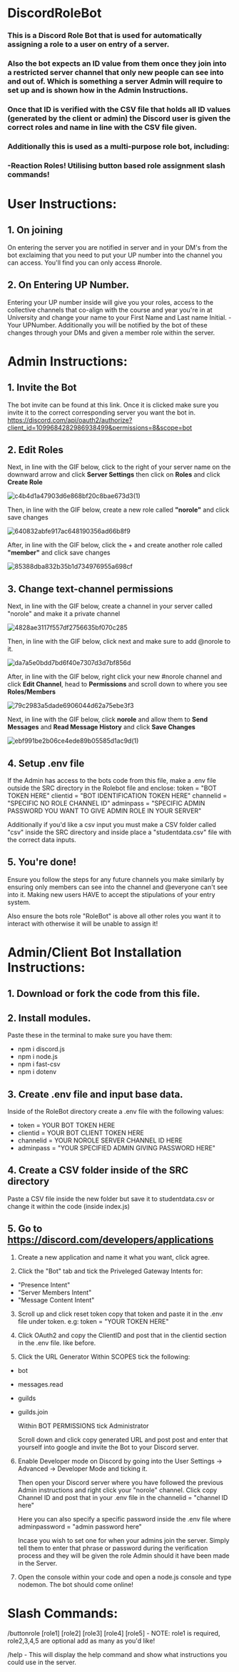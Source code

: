 # DiscordRoleBot
### This is a Discord Role Bot that is used for automatically assigning a role to a user on entry of a server. 

### Also the bot expects an ID value from them once they join into a restricted server channel that only new people can see into and out of. Which is something a server Admin will require to set up and is shown how in the Admin Instructions.

### Once that ID is verified with the CSV file that holds all ID values (generated by the client or admin) the Discord user is given the correct roles and name in line with the CSV file given.

### Additionally this is used as a multi-purpose role bot, including:
### -Reaction Roles! Utilising button based role assignment slash commands!

# User Instructions:

## 1. On joining 

On entering the server you are notified in server and in your DM's from the bot exclaiming that you need to put your UP number into the channel you can access. You'll find you can only access #norole.

## 2. On Entering UP Number.

Entering your UP number inside will give you your roles, access to the collective channels that co-align with the course and year you're in at University and change your name to your First Name and Last name Initial. - Your UPNumber. Additionally you will be notified by the bot of these changes through your DMs and given a member role within the server.

# Admin Instructions:
## 1. Invite the Bot

The bot invite can be found at this link. Once it is clicked make sure you invite it to the correct corresponding server you want the bot in.
https://discord.com/api/oauth2/authorize?client_id=1099684282986938499&permissions=8&scope=bot

## 2. Edit Roles
Next, in line with the GIF below, click to the right of your server name on the downward arrow and click **Server Settings** then click on **Roles** and click **Create Role**

![c4b4d1a47903d6e868bf20c8bae673d3(1)](https://github.com/UP900420/DiscordRoleBot/assets/72605069/335c797e-a953-42cd-bf25-8031af649cd8)

Then, in line with the GIF below, create a new role called **"norole"** and click save changes 

![640832abfe917ac648190356ad66b8f9](https://github.com/UP900420/DiscordRoleBot/assets/72605069/e7e18bf0-efa4-45ce-8af2-9fcaf04c743c)

After, in line with the GIF below, click the + and create another role called **"member"** and click save changes

![85388dba832b35b1d734976955a698cf](https://github.com/UP900420/DiscordRoleBot/assets/72605069/715b2442-60aa-4ab9-b0dd-003bef52171e)

## 3. Change text-channel permissions

Next, in line with the GIF below, create a channel in your server called "norole" and make it a private channel 

![4828ae3117f557df2756635bf070c285](https://github.com/UP900420/DiscordRoleBot/assets/72605069/41dcae9f-3d67-4f49-bcb8-ac3e9b7bae34)

Then, in line with the GIF below, click next and make sure to add @norole to it.

![da7a5e0bdd7bd6f40e7307d3d7bf856d](https://github.com/UP900420/DiscordRoleBot/assets/72605069/02195449-5ab0-48d9-aada-695962506c29)


After, in line with the GIF below, right click your new #norole channel and click **Edit Channel**, head to **Permissions** and scroll down to where you see **Roles/Members**

![79c2983a5dade6906044d62a75ebe3f3](https://github.com/UP900420/DiscordRoleBot/assets/72605069/8c3844e3-52be-45a8-b957-fa3db69ce56f)


Next, in line with the GIF below, click **norole** and allow them to **Send Messages** and **Read Message History** and click **Save Changes**

![ebf991be2b06ce4ede89b05585d1ac9d(1)](https://github.com/UP900420/DiscordRoleBot/assets/72605069/5f0a0398-f6d9-4194-8ece-1590e937764a)


## 4. Setup .env file

If the Admin has access to the bots code from this file, make a .env file outside the SRC directory in the Rolebot file and enclose:
token = "BOT TOKEN HERE"
clientid = "BOT IDENTIFICATION TOKEN HERE"
channelid = "SPECIFIC NO ROLE CHANNEL ID"
adminpass = "SPECIFIC ADMIN PASSWORD YOU WANT TO GIVE ADMIN ROLE IN YOUR SERVER"

Additionally if you'd like a csv input you must make a CSV folder called "csv" inside the SRC directory and inside place a "studentdata.csv" file with the correct data inputs.

## 5. You're done!

Ensure you follow the steps for any future channels you make similarly by ensuring only members can see into the channel and @everyone can't see into it. Making new users HAVE to accept the stipulations of your entry system.

Also ensure the bots role "RoleBot" is above all other roles you want it to interact with otherwise it will be unable to assign it!

# Admin/Client Bot Installation Instructions:

## 1. Download or fork the code from this file.

## 2. Install modules.

Paste these in the terminal to make sure you have them:
 - npm i discord.js
 - npm i node.js
 - npm i fast-csv
 - npm i dotenv

## 3. Create .env file and input base data.

Inside of the RoleBot directory create a .env file with the following values:
- token = YOUR BOT TOKEN HERE 
- clientid = YOUR BOT CLIENT TOKEN HERE
- channelid = YOUR NOROLE SERVER CHANNEL ID HERE
- adminpass = "YOUR SPECIFIED ADMIN GIVING PASSWORD HERE"

## 4. Create a CSV folder inside of the SRC directory

Paste a CSV file inside the new folder but save it to studentdata.csv or change it within the code (inside index.js)

## 5. Go to https://discord.com/developers/applications

1. Create a new application and name it what you want, click agree.

2. Click the "Bot" tab and tick the Priveleged Gateway Intents for:
 - "Presence Intent"
 - "Server Members Intent"
 - "Message Content Intent"

3. Scroll up and click reset token copy that token and paste it in the .env file under token. e.g: token = "YOUR TOKEN HERE"

4. Click OAuth2 and copy the ClientID and post that in the clientid section in the .env file. like before.

5. Click the URL Generator 
    Within SCOPES tick the following:
  - bot
  - messages.read
  - guilds
  - guilds.join

    Within BOT PERMISSIONS tick Administrator

    Scroll down and click copy generated URL and post post and enter that yourself into google and invite the Bot to your Discord server.

6. Enable Developer mode on Discord by going into the User Settings -> Advanced -> Developer Mode and ticking it.

    Then open your Discord server where you have followed the previous Admin instructions and right click your "norole" channel. Click copy Channel ID and post that in your .env file in the channelid = "channel ID here"

    Here you can also specify a specific password inside the .env file where adminpassword = "admin password here" 
    
    Incase you wish to set one for when your admins join the server. Simply tell them to enter that phrase or password during the verification process and they will be given the role Admin should it have been made in the Server.

7. Open the console within your code and open a node.js console and type nodemon. The bot should come online!

# Slash Commands:

/buttonrole [role1] [role2] [role3] [role4] [role5] - NOTE: role1 is required, role2,3,4,5 are optional add as many as you'd like! 

/help - This will display the help command and show what instructions you could use in the server.
